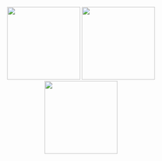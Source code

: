 <p align="center">
  <img height="170em" width:"100em" src="https://github-readme-stats.vercel.app/api?username=an-773&show_icons=true&hide_border=true&theme=midnight-purple&count_private=true"/>
  <img height="170em" src="https://github-readme-stats.vercel.app/api/top-langs/?username=an-773&theme=midnight-purple&hide_border=true&layout=compact"/>
  <img height="170em" src="https://github-readme-streak-stats.herokuapp.com/?user=an-773&include_all_commits=true&hide_border=true&theme=midnight-purple"/>
</p>
<!--
**AN-773/an-773** is a ✨ _special_ ✨ repository because its `README.md` (this file) appears on your GitHub profile.

Here are some ideas to get you started:

- 🔭 I’m currently working on ...
- 🌱 I’m currently learning ...
- 👯 I’m looking to collaborate on ...
- 🤔 I’m looking for help with ...
- 💬 Ask me about ...
- 📫 How to reach me: ...
- 😄 Pronouns: ...
- ⚡ Fun fact: ...
-->
